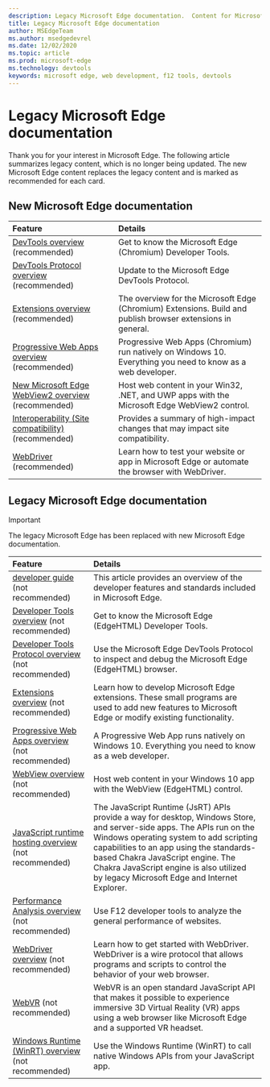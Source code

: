 ```yaml
---
description: Legacy Microsoft Edge documentation.  Content for Microsoft Edge (edgeHTML).
title: Legacy Microsoft Edge documentation
author: MSEdgeTeam
ms.author: msedgedevrel
ms.date: 12/02/2020
ms.topic: article
ms.prod: microsoft-edge
ms.technology: devtools
keywords: microsoft edge, web development, f12 tools, devtools
---
```

# Legacy Microsoft Edge documentation  

Thank you for your interest in Microsoft Edge.  The following article summarizes legacy content, which is no longer being updated.  The new Microsoft Edge content replaces the legacy content and is marked as recommended for each card.  

## New Microsoft Edge documentation  

| Feature | Details |  
|:--- |:--- |  
| [DevTools overview][DevtoolsGuideChromiumMain] \(recommended\) | Get to know the Microsoft Edge \(Chromium\) Developer Tools. |  
| [DevTools Protocol overview][DevtoolsProtocolChromiumMain] \(recommended\) | Update to the Microsoft Edge DevTools Protocol. |  
| [Extensions overview][ExtensionsChromiumIndex] \(recommended\) | The overview for the Microsoft Edge \(Chromium\) Extensions. Build and publish browser extensions in general. |  
| [Progressive Web Apps overview][ProgressiveWebAppsChromiumIndex] \(recommended\) | Progressive Web Apps \(Chromium\) run natively on Windows 10.  Everything you need to know as a web developer. |  
| [New Microsoft Edge WebView2 overview][Webview2Index] \(recommended\) | Host web content in your Win32, .NET, and UWP apps with the Microsoft Edge WebView2 control. |  
| [Interoperability (Site compatibility)][WebPlatformSiteImpactingChanges] \(recommended\) | Provides a summary of high-impact changes that may impact site compatibility. |  
| [WebDriver][WebdriverChromiumIndex] \(recommended\) | Learn how to test your website or app in Microsoft Edge or automate the browser with WebDriver. |  

<!--  
:::row:::
   :::column span="":::
      [DevTools overview][DevtoolsGuideChromiumMain]  
   :::column-end:::
   :::column span="":::
      [DevTools Protocol overview][DevtoolsProtocolChromiumMain]  
   :::column-end:::
   :::column span="":::
      [Extensions overview][ExtensionsChromiumIndex]  
   :::column-end:::
:::row-end:::  
:::row:::
   :::column span="":::
      [Progressive Web Apps overview][ProgressiveWebAppsChromiumIndex]  
   :::column-end:::
   :::column span="":::
      [New Microsoft Edge WebView2 overview][Webview2Index]  
   :::column-end:::
   :::column span="":::
      [Interoperability (Site compatibility)][WebPlatformSiteImpactingChanges]  
   :::column-end:::
:::row-end:::  
:::row:::
   :::column span="":::
      [WebDriver][WebdriverChromiumIndex]  
   :::column-end:::
   :::column span="":::
      &nbsp;  
   :::column-end:::
   :::column span="":::
      &nbsp;  
   :::column-end:::
:::row-end:::  
-->  

## Legacy Microsoft Edge documentation  

<!--  This is deprecated and legacy content.  For new content, navigate to the associated [Chromium category](#new-microsoft-edge-documentation).  -->  

> [!IMPORTANT]
> The legacy Microsoft Edge has been replaced with new Microsoft Edge documentation.  

| Feature | Details |  
|:--- |:--- |  
| [developer guide][EdgehtmlDevGuideIndex] \(not recommended\) | This article provides an overview of the developer features and standards included in Microsoft Edge. |  
| [Developer Tools overview][EdgehtmlDevtoolsGuideIndex] \(not recommended\) | Get to know the Microsoft Edge \(EdgeHTML\) Developer Tools. |  
| [Developer Tools Protocol overview][EdgehtmlDevtoolsProtocolIndex] \(not recommended\) | Use the Microsoft Edge DevTools Protocol to inspect and debug the Microsoft Edge \(EdgeHTML\) browser. |  
| [Extensions overview][EdgehtmlExtensionsIndex] \(not recommended\) | Learn how to develop Microsoft Edge extensions.  These small programs are used to add new features to Microsoft Edge or modify existing functionality. |  
| [Progressive Web Apps overview][EdgehtmlProgressiveWebAppsIndex] \(not recommended\) | A Progressive Web App runs natively on Windows 10.  Everything you need to know as a web developer. |  
| [WebView overview][EdgehtmlHostingWebviewIndex] \(not recommended\) | Host web content in your Windows 10 app with the WebView \(EdgeHTML\) control. |  
| [JavaScript runtime hosting overview][EdgehtmlHostingJavascriptRuntimeHostingIndex] \(not recommended\) | The JavaScript Runtime \(JsRT\) APIs provide a way for desktop, Windows Store, and server-side apps.  The APIs run on the Windows operating system to add scripting capabilities to an app using the standards-based Chakra JavaScript engine.   The Chakra JavaScript engine is also utilized by legacy Microsoft Edge and Internet Explorer. |  
| [Performance Analysis overview][EdgehtmlPerformanceAnalysisIndex] \(not recommended\) | Use F12 developer tools to analyze the general performance of websites. |  
| [WebDriver overview][EdgehtmlWebdriverIndex] \(not recommended\) | Learn how to get started with WebDriver.  WebDriver is a wire protocol that allows programs and scripts to control the behavior of your web browser. |  
| [WebVR][WebvrIndex] \(not recommended\) | WebVR is an open standard JavaScript API that makes it possible to experience immersive 3D Virtual Reality \(VR\) apps using a web browser like Microsoft Edge and a supported VR headset. |  
| [Windows Runtime (WinRT) overview][EdgehtmlWindowsRuntimeIndex] \(not recommended\) | Use the Windows Runtime \(WinRT\) to call native Windows APIs from your JavaScript app. |  

<!--  
:::row:::
   :::column span="":::
      [developer guide][EdgehtmlDevGuideIndex]  
   :::column-end:::
   :::column span="":::
      [Developer Tools overview][EdgehtmlDevtoolsGuideIndex]  
   :::column-end:::
   :::column span="":::
      [Developer Tools Protocol overview][EdgehtmlDevtoolsProtocolIndex]  
   :::column-end:::
:::row-end:::  
:::row:::
   :::column span="":::
      [Extensions overview][EdgehtmlExtensionsIndex]  
   :::column-end:::
   :::column span="":::
      [Progressive Web Apps overview][EdgehtmlProgressiveWebAppsIndex]  
   :::column-end:::
   :::column span="":::
      [WebView overview][EdgehtmlHostingWebviewIndex]  
   :::column-end:::
:::row-end:::  
:::row:::
   :::column span="":::
      [JavaScript runtime hosting overview][EdgehtmlHostingJavascriptRuntimeHostingIndex]  
   :::column-end:::
   :::column span="":::
      [Performance Analysis overview][EdgehtmlPerformanceAnalysisIndex]  
   :::column-end:::
   :::column span="":::
      [WebDriver overview][EdgehtmlWebdriverIndex]  
   :::column-end:::
:::row-end:::  
:::row:::
   :::column span="":::
      [WebVR][WebvrIndex]  
   :::column-end:::
   :::column span="":::
      [Windows Runtime (WinRT) overview][EdgehtmlWindowsRuntimeIndex]  
   :::column-end:::
   :::column span="":::
      &nbsp;  
   :::column-end:::
:::row-end:::  
-->  

<!-- links -->  

[DevtoolsGuideChromiumMain]: ../devtools-guide-chromium/index.md "Microsoft Edge (Chromium) Developer Tools overview | Microsoft Docs"  
[DevtoolsProtocolChromiumMain]: ../devtools-protocol-chromium/index.md "Microsoft Edge (Chromium) DevTools Protocol overview | Microsoft Docs"  
[EdgehtmlDevGuideIndex]: ./dev-guide/index.md "Microsoft Edge Developer Guide | Microsoft Docs"  
[EdgehtmlDevtoolsGuideIndex]: ./devtools-guide/index.md "Microsoft Edge (EdgeHTML) Developer Tools | Microsoft Docs"  
[EdgehtmlDevtoolsProtocolIndex]: ./devtools-protocol/index.md "Microsoft Edge (EdgeHTML) DevTools Protocol | Microsoft Docs"  
[EdgehtmlExtensionsIndex]: ./extensions/index.md "Microsoft Edge (EdgeHTML) extensions | Microsoft Docs"  
[EdgehtmlProgressiveWebAppsIndex]: ./progressive-web-apps/index.md "Progressive Web Apps (EdgeHTML) on Windows | Microsoft Docs"  
[EdgehtmlHostingWebviewIndex]: ./hosting/webview/index.md "WebView (EdgeHTML) for Windows 10 apps | Microsoft Docs"  
[EdgehtmlHostingJavascriptRuntimeHostingIndex]: ./hosting/javascript-runtime-hosting/index.md "JavaScript runtime hosting | Microsoft Docs"  
[EdgehtmlPerformanceAnalysisIndex]: ./performance-analysis/index.md "Performance Analysis | Microsoft Docs"  
[EdgehtmlWebdriverIndex]: ./webdriver/index.md "WebDriver (EdgeHTML) | Microsoft Docs"  
[EdgehtmlWindowsRuntimeIndex]: ./windows-runtime/index.md "Windows Runtime (WinRT) for JavaScript | Microsoft Docs"  
[ExtensionsChromiumIndex]: ../extensions-chromium/index.md "Microsoft Edge (Chromium) Extensions overview | Microsoft Docs"  
[ProgressiveWebAppsChromiumIndex]: ../progressive-web-apps-chromium/index.md "Progressive Web Apps on Windows overview | Microsoft Docs"  
[WebdriverChromiumIndex]: ../webdriver-chromium/index.md "Use WebDriver (Chromium) for test automation overview | Microsoft Docs"  
[WebPlatformSiteImpactingChanges]: ../web-platform/site-impacting-changes.md "Site compatibility-impacting changes coming to Microsoft Edge | Microsoft Docs"  
[Webview2Index]: ../webview2/index.md "Introduction to Microsoft Edge WebView2 | Microsoft Docs"  

[WebvrIndex]: /microsoft-edge/webvr/index "WebVR Developer's Guide | Microsoft Docs"  

